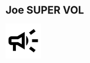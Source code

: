 # Joe SUPER VOL
![Logo](https://raw.githubusercontent.com/Joedotmt/Joe-Volume-Booster/refs/heads/main/icon.png)
